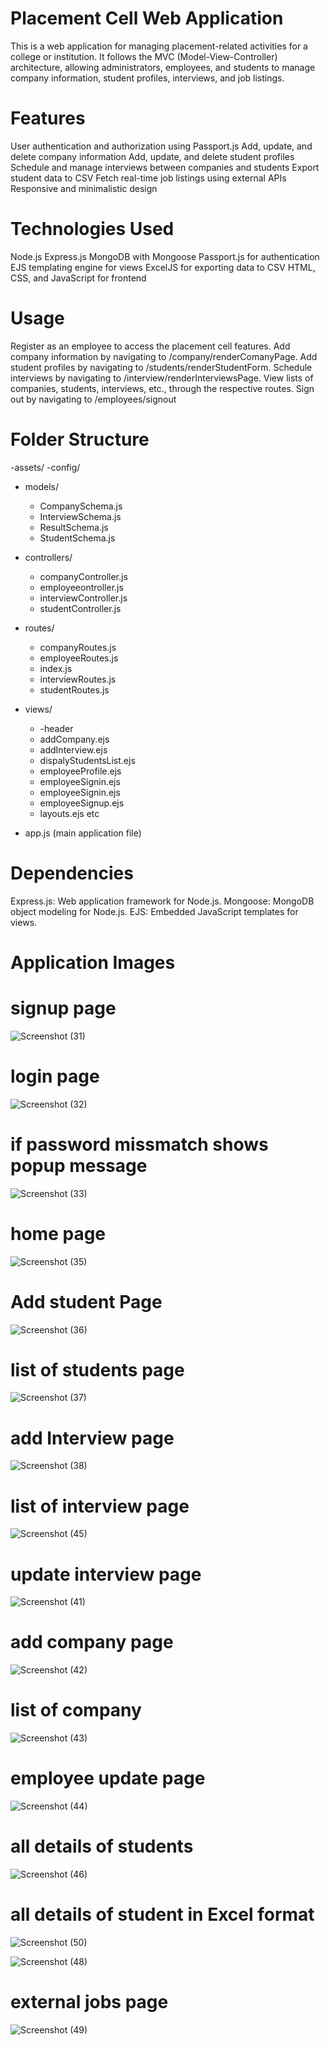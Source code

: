 # Placement Cell Web Application

This is a web application for managing placement-related activities for a college or institution. It follows the MVC (Model-View-Controller) architecture, allowing administrators, employees, and students to manage company information, student profiles, interviews, and job listings.

# Features
User authentication and authorization using Passport.js
Add, update, and delete company information
Add, update, and delete student profiles
Schedule and manage interviews between companies and students
Export student data to CSV
Fetch real-time job listings using external APIs
Responsive and minimalistic design


# Technologies Used
Node.js
Express.js
MongoDB with Mongoose
Passport.js for authentication
EJS templating engine for views
ExcelJS for exporting data to CSV
HTML, CSS, and JavaScript for frontend




# Usage
Register as an employee to access the placement cell features.
Add company information by navigating to /company/renderComanyPage.
Add student profiles by navigating to /students/renderStudentForm.
Schedule interviews by navigating to /interview/renderInterviewsPage.
View lists of companies, students, interviews, etc., through the respective routes.
Sign out by navigating to /employees/signout


# Folder Structure
-assets/
-config/
- models/
  - CompanySchema.js
  - InterviewSchema.js
  - ResultSchema.js
  - StudentSchema.js
- controllers/
  - companyController.js
  - employeeontroller.js
  - interviewController.js
  - studentController.js
- routes/
  - companyRoutes.js
  - employeeRoutes.js
  - index.js
  - interviewRoutes.js
  - studentRoutes.js
- views/
  - -header
  - addCompany.ejs
  - addInterview.ejs
  - dispalyStudentsList.ejs
  - employeeProfile.ejs
  - employeeSignin.ejs
  - employeeSignin.ejs
  - employeeSignup.ejs
  - layouts.ejs etc


- app.js (main application file)


# Dependencies

Express.js: Web application framework for Node.js.
Mongoose: MongoDB object modeling for Node.js.
EJS: Embedded JavaScript templates for views.

# Application Images

# signup page
![Screenshot (31)](https://github.com/manojkalyan/PlacementCell/assets/70328306/920beb15-4f3d-4f48-9f3b-db1726751c49)
# login page
![Screenshot (32)](https://github.com/manojkalyan/PlacementCell/assets/70328306/2b7e45ad-ab25-4022-8557-bd5ec365a8bf)
# if password missmatch shows popup message
![Screenshot (33)](https://github.com/manojkalyan/PlacementCell/assets/70328306/80a2c387-2012-431c-9fb2-6b31fa90ac97)

# home page
![Screenshot (35)](https://github.com/manojkalyan/PlacementCell/assets/70328306/eac7f6d1-90fb-4f77-b25e-cc892637d499)
# Add student Page
![Screenshot (36)](https://github.com/manojkalyan/PlacementCell/assets/70328306/7f4f082c-7b48-42cb-aab0-6b9cbac56088)
# list of students page

![Screenshot (37)](https://github.com/manojkalyan/PlacementCell/assets/70328306/69ae3466-58a0-42e4-9055-72e271d747ea)
# add Interview page

![Screenshot (38)](https://github.com/manojkalyan/PlacementCell/assets/70328306/7dde49a9-86ef-41cf-9937-0c021d5687a6)
# list of interview page
![Screenshot (45)](https://github.com/manojkalyan/PlacementCell/assets/70328306/303174b1-91f0-42fc-a9b3-6ec3eceb313b)


# update interview page
![Screenshot (41)](https://github.com/manojkalyan/PlacementCell/assets/70328306/09f3af05-e06b-404a-985d-493b3a9cf831)
# add company page
![Screenshot (42)](https://github.com/manojkalyan/PlacementCell/assets/70328306/bc19d0d2-7aba-48be-af58-356da2ea12c5)

# list of company

![Screenshot (43)](https://github.com/manojkalyan/PlacementCell/assets/70328306/71601335-4d06-4c48-8b17-742d8a975ece)
# employee update page


![Screenshot (44)](https://github.com/manojkalyan/PlacementCell/assets/70328306/d1b09e49-de1c-4da7-9c7d-864c4eb1c6c2)
# all details of students

![Screenshot (46)](https://github.com/manojkalyan/PlacementCell/assets/70328306/fdfc7cc1-cb98-421d-bcf9-7baadcf38ef6)
# all details of student in Excel format
![Screenshot (50)](https://github.com/manojkalyan/PlacementCell/assets/70328306/ca742cc3-26fc-49a2-a1e0-2011bdf355e3)

![Screenshot (48)](https://github.com/manojkalyan/PlacementCell/assets/70328306/345162d2-4838-44e2-8faa-dfe44e8f4fa9)


# external jobs page






![Screenshot (49)](https://github.com/manojkalyan/PlacementCell/assets/70328306/219b2a04-30dc-4ea7-95c9-6e27cbfeb477)





